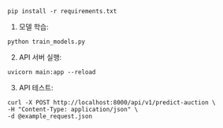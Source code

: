```
pip install -r requirements.txt
```

1.	모델 학습:
```
python train_models.py
```

2.	API 서버 실행:
```
uvicorn main:app --reload
```

3.	API 테스트:
```
curl -X POST http://localhost:8000/api/v1/predict-auction \
-H "Content-Type: application/json" \
-d @example_request.json
```
